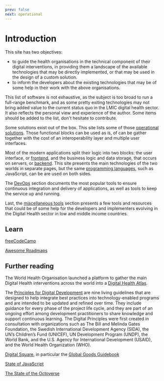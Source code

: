 ```yaml
---
prev: false
next: operational
---
```


# Introduction

This site has two objectives:

- to guide the health organisations in the technical component of their digital interventions, in providing them a landscape of the available technologies that may be directly implemented, or that may be used in the design of a custom solution.
- to inform the developers about the existing technologies that may be of some help in their work with the above organisations.

This list of software is not exhaustive, as the subject is too broad to run a full-range benchmark, and as some pretty exiting technologies may not bring added value to the current status quo in the LMIC digital health sector. It also reflects the personal view and experience of the author. Some items should be added to the list, don't hesitate to contribute.

Some solutions exist out of the box. This site lists some of those [operational solutions](/operational). Those functional blocks can be used as is, of can be gather together with the cost of an interoperability layer and multiple user interfaces.

Most of the modern applications split their logic into two blocks: the user interface, or [frontend](/frontend), and the business logic and data storage, that occurs on servers, or [backend](/backend).
This site presents the main technologies of the two worlds in separate pages, but the same [programming languages](/languages), such as JavaScript, can be are used on both sides.

The [DevOps](/devops) section documents the most popular tools to ensure continuous integration and delivery of applications, as well as tools to keep the service up and running.

Last, the [miscellaneous tools](/tools) section presents a few tools and resources that could be of some help for the developers and implementers evolving in the Digital Health sector in low and middle income countries.

## Learn

[freeCodeCamp](https://www.freecodecamp.org/)

[Awesome Roadmaps](https://github.com/orsanawwad/awesome-roadmaps)

## Further reading

The World Health Organisation launched a platform to gather the main Digital Health interventions across the world into a [Digital Health Atlas](https://www.digitalhealthatlas.org/).

The [Principles for Digital Development](https://digitalprinciples.org/) are nine living guidelines that are designed to help integrate best practices into technology-enabled programs and are intended to be updated and refined over time. They include guidance for every phase of the project life cycle, and they are part of an ongoing effort among development practitioners to share knowledge and support continuous learning. The Digital Principles were first created in consultation with organizations such as The Bill and Melinda Gates Foundation, the Swedish International Development Agency (SIDA), the UN’s Children’s Fund (UNICEF), UN Development Program (UNDP), the World Bank, and the U.S. Agency for International Development (USAID), and the World Health Organization (WHO).

[Digital Square](https://digitalsquare.org/), in particular the [Global Goods Guidebook](https://digitalsquare.org/resources/2019/9/13/global-goods-guidebook)

[State of JavaScript](https://stateofjs.com/)

[The State of the Octoverse](https://octoverse.github.com/)
